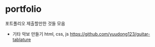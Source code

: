 # portfolio
 포트폴리오 제출할만한 것들 모음


- 기타 악보 만들기 html, css, js
https://github.com/yuudong123/guitar-tablature
